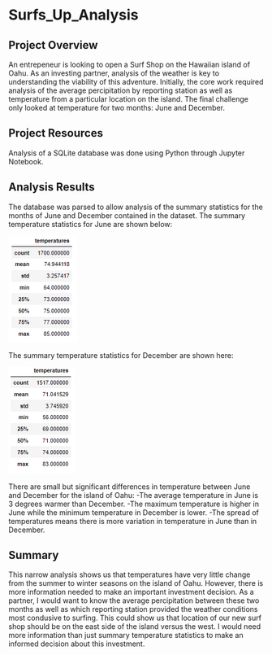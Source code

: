# Surfs_Up_Analysis

## Project Overview
An entrepeneur is looking to open a Surf Shop on the Hawaiian island of Oahu. As an investing partner, analysis of the weather is key to understanding the viability of this adventure. Initially, the core work required analysis of the average percipitation by reporting station as well as temperature from a particular location on the island. The final challenge only looked at temperature for two months: June and December.

 
## Project Resources
Analysis of a SQLite database was done using Python through Jupyter Notebook.


## Analysis Results
The database was parsed to allow analysis of the summary statistics for the months of June and December contained in the dataset.
The summary temperature statistics for June are shown below:

![June Summary](https://github.com/Bscheinin/surfs_up/blob/main/Resources/June%20summary%20stats.PNG)


The summary temperature statistics for December are shown here:

![December Summary](https://github.com/Bscheinin/surfs_up/blob/main/Resources/December%20summary%20stats.PNG)


There are small but significant differences in temperature between June and December for the island of Oahu:
-The average temperature in June is 3 degrees warmer than December.
-The maximum temperature is higher in June while the minimum temperature in December is lower.
-The spread of temperatures means there is more variation in temperature in June than in December.

## Summary
This narrow analysis shows us that temperatures have very little change from the summer to winter seasons on the island of Oahu. However, there is more information needed to make an important investment decision. As a partner, I would want to know the average percipitation between these two months as well as which reporting station provided the weather conditions most condusive to surfing. This could show us that location of our new surf shop should be on the east side of the island versus the west. I would need more information than just summary temperature statistics to make an informed decision about this investment.
